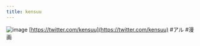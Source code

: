 ```yaml
---
title: kensuu
---
```


![image](https://gyazo.com/71d6841fdc649d31c2cdb582c5f1f08a/thumb/1000)
[https://twitter.com/kensuu](https://twitter.com/kensuu)
\#アル #漫画

